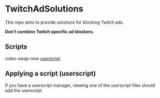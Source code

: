 # TwitchAdSolutions

This repo aims to provide solutions for blocking Twitch ads.

**Don't combine Twitch specific ad blockers.**

## Scripts

video-swap-new [userscript](https://github.com/flUCtoNE/TwitchAdSolutions/raw/master/video-swap-new/video-swap-new.user.js)


## Applying a script (userscript)
If you have a userscript manager, viewing one of the userscript files should add the userscript.
